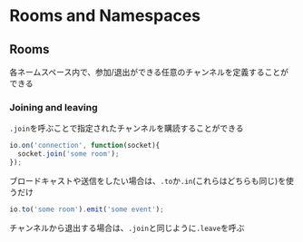 # Rooms and Namespaces

## Rooms

各ネームスペース内で、参加/退出ができる任意のチャンネルを定義することができる

### Joining and leaving

`.join`を呼ぶことで指定されたチャンネルを購読することができる

```javascript
io.on('connection', function(socket){
  socket.join('some room');
});
```

ブロードキャストや送信をしたい場合は、`.to`か`.in`(これらはどちらも同じ)を使うだけ

```javascript
io.to('some room').emit('some event');
```

チャンネルから退出する場合は、`.join`と同じように`.leave`を呼ぶ